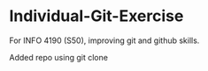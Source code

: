 # Individual-Git-Exercise
For INFO 4190 (S50), improving git and github skills.

Added repo using git clone
